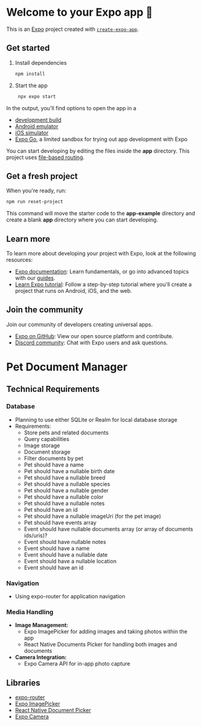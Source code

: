 # Welcome to your Expo app 👋

This is an [Expo](https://expo.dev) project created with [`create-expo-app`](https://www.npmjs.com/package/create-expo-app).

## Get started

1. Install dependencies

   ```bash
   npm install
   ```

2. Start the app

   ```bash
    npx expo start
   ```

In the output, you'll find options to open the app in a

- [development build](https://docs.expo.dev/develop/development-builds/introduction/)
- [Android emulator](https://docs.expo.dev/workflow/android-studio-emulator/)
- [iOS simulator](https://docs.expo.dev/workflow/ios-simulator/)
- [Expo Go](https://expo.dev/go), a limited sandbox for trying out app development with Expo

You can start developing by editing the files inside the **app** directory. This project uses [file-based routing](https://docs.expo.dev/router/introduction).

## Get a fresh project

When you're ready, run:

```bash
npm run reset-project
```

This command will move the starter code to the **app-example** directory and create a blank **app** directory where you can start developing.

## Learn more

To learn more about developing your project with Expo, look at the following resources:

- [Expo documentation](https://docs.expo.dev/): Learn fundamentals, or go into advanced topics with our [guides](https://docs.expo.dev/guides).
- [Learn Expo tutorial](https://docs.expo.dev/tutorial/introduction/): Follow a step-by-step tutorial where you'll create a project that runs on Android, iOS, and the web.

## Join the community

Join our community of developers creating universal apps.

- [Expo on GitHub](https://github.com/expo/expo): View our open source platform and contribute.
- [Discord community](https://chat.expo.dev): Chat with Expo users and ask questions.

# Pet Document Manager

## Technical Requirements

### Database

- Planning to use either SQLite or Realm for local database storage
- Requirements:
  - Store pets and related documents
  - Query capabilities
  - Image storage
  - Document storage
  - Filter documents by pet
  - Pet should have a name
  - Pet should have a nullable birth date
  - Pet should have a nullable breed
  - Pet should have a nullable species
  - Pet should have a nullable gender
  - Pet should have a nullable color
  - Pet should have a nullable notes
  - Pet should have an id
  - Pet should have a nullable imageUri (for the pet image)
  - Pet should have events array
  - Event should have nullable documents array (or array of documents ids/uris)?
  - Event should have nullable notes
  - Event should have a name
  - Event should have a nullable date
  - Event should have a nullable location
  - Event should have an id

### Navigation

- Using expo-router for application navigation

### Media Handling

- **Image Management:**
  - Expo ImagePicker for adding images and taking photos within the app
  - React Native Documents Picker for handling both images and documents
- **Camera Integration:**
  - Expo Camera API for in-app photo capture

## Libraries

- [expo-router](https://expo.github.io/router/docs/)
- [Expo ImagePicker](https://docs.expo.dev/versions/latest/sdk/imagepicker/)
- [React Native Document Picker](https://react-native-documents.github.io/docs/sponsor-only/intro)
- [Expo Camera](https://docs.expo.dev/versions/latest/sdk/camera/)
